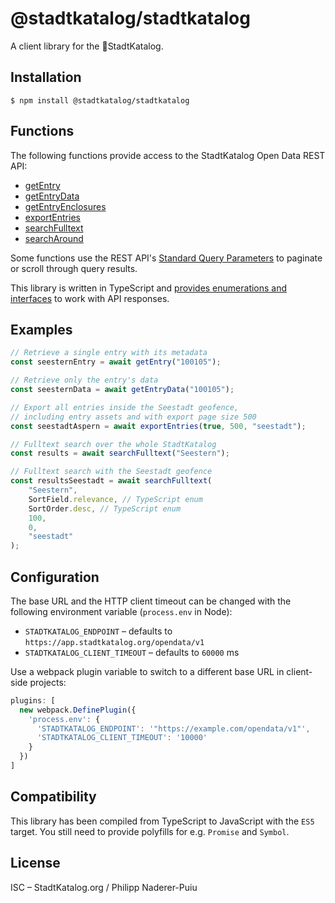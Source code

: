 # @stadtkatalog/stadtkatalog

A client library for the 📖StadtKatalog.

## Installation

```
$ npm install @stadtkatalog/stadtkatalog
```

## Functions

The following functions provide access to the StadtKatalog Open Data REST API:

* [getEntry](https://github.com/botic/stadtkatalog-lib/blob/master/doc/modules/_index_.md#getentry)
* [getEntryData](https://github.com/botic/stadtkatalog-lib/blob/master/doc/modules/_index_.md#getentrydata)
* [getEntryEnclosures](https://github.com/botic/stadtkatalog-lib/blob/master/doc/modules/_index_.md#getentryenclosures)
* [exportEntries](https://github.com/botic/stadtkatalog-lib/blob/master/doc/modules/_index_.md#exportentries)
* [searchFulltext](https://github.com/botic/stadtkatalog-lib/blob/master/doc/modules/_index_.md#searchfulltext)
* [searchAround](https://github.com/botic/stadtkatalog-lib/blob/master/doc/modules/_index_.md#searcharound)

Some functions use the REST API's [Standard Query Parameters](https://docs.stadtkatalog.org/opendata-rest-api/#standard-query-parameters)
to paginate or scroll through query results.

This library is written in TypeScript and [provides enumerations and interfaces](https://github.com/botic/stadtkatalog-lib/blob/master/doc/modules/_types_.md)
to work with API responses.

## Examples

```typescript
// Retrieve a single entry with its metadata
const seesternEntry = await getEntry("100105");

// Retrieve only the entry's data
const seesternData = await getEntryData("100105");

// Export all entries inside the Seestadt geofence,
// including entry assets and with export page size 500
const seestadtAspern = await exportEntries(true, 500, "seestadt");

// Fulltext search over the whole StadtKatalog
const results = await searchFulltext("Seestern");

// Fulltext search with the Seestadt geofence
const resultsSeestadt = await searchFulltext(
    "Seestern",
    SortField.relevance, // TypeScript enum
    SortOrder.desc, // TypeScript enum
    100,
    0,
    "seestadt"
);
```

## Configuration

The base URL and the HTTP client timeout can be changed with the following environment
variable (`process.env` in Node):

* `STADTKATALOG_ENDPOINT` – defaults to `https://app.stadtkatalog.org/opendata/v1`
* `STADTKATALOG_CLIENT_TIMEOUT` – defaults to `60000` ms

Use a webpack plugin variable to switch to a different base URL in client-side projects:

```javascript
plugins: [
  new webpack.DefinePlugin({
    'process.env': {
      'STADTKATALOG_ENDPOINT': '"https://example.com/opendata/v1"',
      'STADTKATALOG_CLIENT_TIMEOUT': '10000'
    }
  })
]
```

## Compatibility

This library has been compiled from TypeScript to JavaScript with the `ES5` target.
You still need to provide polyfills for e.g. `Promise` and `Symbol`.

## License

ISC – StadtKatalog.org / Philipp Naderer-Puiu

